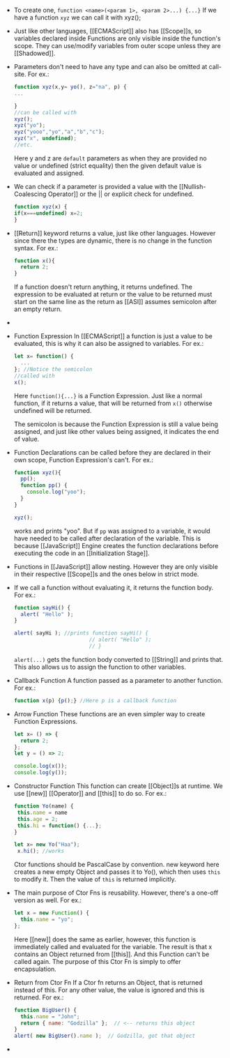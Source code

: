 - To create one, 
  ``function <name>(<param 1>, <param 2>...) {...}``
  If we have a function ``xyz`` we can call it with xyz();
- Just like other languages, [[ECMAScript]] also has [[Scope]]s, so variables declared inside Functions are only visible inside the function's scope. They can use/modify variables from outer scope unless they are [[Shadowed]].
- Parameters don't need to have any type and can also be omitted at call-site.
  For ex.:
  ```js
  function xyz(x,y= yo(), z="na", p) {
  ...
  
  }
  //can be called with
  xyz();
  xyz("yo");
  xyz("yooo","yo","a","b","c"); 
  xyz("x", undefined);
  //etc.
  ```
  Here y and z are ``default`` parameters as when they are provided no value or undefined (strict equality) then the given default value is evaluated and assigned.
- We can check if a parameter is provided a value with the [[Nullish-Coalescing Operator]] or the || or explicit check for undefined.
  ```js
  function xyz(x) {
  if(x===undefined) x=2;
  }
  
  ```
- [[Return]] keyword returns a value, just like other languages. However since there the types are dynamic, there is no change in the function syntax.
  For ex.:
  ```js
  function x(){
    return 2;
  }
  ```
  
  If a function doesn't return anything, it returns undefined.
  The expression to be evaluated at return or the value to be returned must start on the same line as the return as [[ASI]] assumes semicolon after an empty return.
-
- Function Expression
  In [[ECMAScript]] a function is just a value to be evaluated, this is why it can also be assigned to variables.
  For ex.:
  ```js
  let x= function() {
    ...
  }; //Notice the semicolon
  //called with 
  x();
  ```
  Here ``function(){...}`` is a Function Expression. Just like a normal function, if it returns a value, that will be returned from ``x()`` otherwise undefined will be returned.
  
  The semicolon is because the Function Expression is still a value being assigned, and just like other values being assigned, it indicates the end of value.
- Function Declarations can be called before they are declared in their own scope, Function Expression's can't.
  For ex.:
  ```js
  function xyz(){
    pp();
    function pp() {
      console.log("yoo");
    }
  }
  
  xyz();
  ```
  works and prints "yoo". But if ``pp`` was assigned to a variable, it would have needed to be called after declaration of the variable. 
  This is because [[JavaScript]] Engine creates the function declarations before executing the code in an [[Initialization Stage]].
- Functions in [[JavaScript]] allow nesting. However they are only visible in their respective [[Scope]]s and the ones below in strict mode.
- If we call a function without evaluating it, it returns the function body.
  For ex.:
  ```js 
  function sayHi() {
    alert( "Hello" );
  }
  
  alert( sayHi ); //prints function sayHi() {
                          // alert( "Hello" );
                          // }
  ```
  ``alert(...)`` gets the function body converted to [[String]] and prints that. 
  This also allows us to assign the function to other variables.
- Callback Function
  A function passed as a parameter to another function.
  For ex.:
  ```js 
  function x(p) {p();} //Here p is a callback function
  
  ```
- Arrow Function
  These functions are an even simpler way to create Function Expressions.
  ```js
  let x= () => {
    return 2;
  };
  let y = () => 2;
  
  console.log(x());
  console.log(y());
  ```
- Constructor Function
  This function can create [[Object]]s at runtime.
  We use [[new]] [[Operator]] and [[this]] to do so.
  For ex.:
  ```js
  function Yo(name) {
   this.name = name
   this.age = 2;
   this.hi = function() {...};
  }
  
  let x= new Yo("Haa");
   x.hi(); //works
  ```
  Ctor functions should be PascalCase by convention. 
  new keyword here creates a new empty Object and passes it to Yo(), which then uses ``this`` to modify it. Then the value of ``this`` is returned implicitly.
- The main purpose of Ctor Fns is reusability.
  However, there's a one-off version as well.
  For ex.:
  ```js
  let x = new Function() {
    this.name = "yo";
  };
  ```
  Here [[new]] does the same as earlier, however, this function is immediately called and evaluated for the variable. The result is that x contains an Object returned from [[this]].  And this Function can't be called again. 
  The purpose of this Ctor Fn is simply to offer encapsulation.
- Return from Ctor Fn
  If a Ctor fn returns an Object, that is returned instead of this.
  For any other value, the value is ignored and this is returned.
  For ex.:
  ```js
  function BigUser() {
    this.name = "John";
    return { name: "Godzilla" };  // <-- returns this object
  }
  alert( new BigUser().name );  // Godzilla, got that object
  ```
-